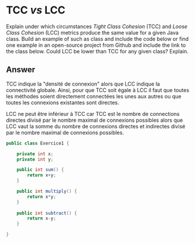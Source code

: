 # TCC *vs* LCC

Explain under which circumstances *Tight Class Cohesion* (TCC) and *Loose Class Cohesion* (LCC) metrics produce the same value for a given Java class. Build an example of such as class and include the code below or find one example in an open-source project from Github and include the link to the class below. Could LCC be lower than TCC for any given class? Explain.

## Answer

TCC indique la "densité de connexion" alors que LCC indique la connectivité globale. Ainsi, pour que TCC soit égale à LCC il faut que toutes les méthodes soient directement connectées les unes aux autres ou que toutes les connexions existantes sont directes.

LCC ne peut être inférieur à TCC car TCC est le nombre de connections directes divisé par le nombre maximal de connexions possibles alors que LCC vaut la somme du nombre de connexions directes et indirectes divisé par le nombre maximal de connexions possibles.

```java
public class Exercice1 {

    private int x;
    private int y;

    public int sum() {
        return x+y;
    }

    public int multiply() {
        return x*y;
    }
    
    public int subtract() {
        return x-y;
    }

}
```